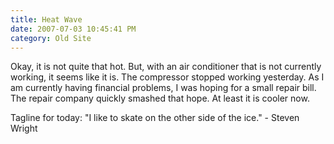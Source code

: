 ```yaml
---
title: Heat Wave
date: 2007-07-03 10:45:41 PM
category: Old Site
---
```


Okay, it is not quite that hot. But, with an air conditioner that is not currently working, it seems like it is. The compressor stopped working yesterday. As I am currently having financial problems, I was hoping for a small repair bill. The repair company quickly smashed that hope. At least it is cooler now.

Tagline for today: "I like to skate on the other side of the ice." - Steven Wright
